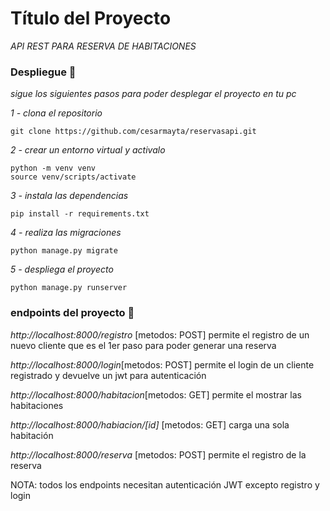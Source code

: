 # Título del Proyecto

_API REST PARA RESERVA DE HABITACIONES_

### Despliegue 🔧

_sigue los siguientes pasos para poder desplegar el proyecto en tu pc_

_1 - clona el repositorio_

```
git clone https://github.com/cesarmayta/reservasapi.git
```

_2 - crear un entorno virtual y activalo_

```
python -m venv venv
source venv/scripts/activate
```

_3 - instala las dependencias_

```
pip install -r requirements.txt
```

_4 - realiza las migraciones_

```
python manage.py migrate
```

_5 - despliega el proyecto_

```
python manage.py runserver
```

### endpoints del proyecto 🔩

_http://localhost:8000/registro_ [metodos: POST]
permite el registro de un nuevo cliente que es el 1er paso para poder generar una reserva

_http://localhost:8000/login_[metodos: POST]
permite el login de un cliente registrado y devuelve un jwt para autenticación

_http://localhost:8000/habitacion_[metodos: GET]
permite el mostrar las habitaciones

_http://localhost:8000/habiacion/[id]_ [metodos: GET]
carga una sola habitación

_http://localhost:8000/reserva_ [metodos: POST]
permite el registro de la reserva

NOTA: todos los endpoints necesitan autenticación JWT excepto registro y login

